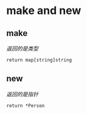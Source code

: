 # make and new

## make
_返回的是类型_  

```text
return map[string]string
```

## new
_返回的是指针_
```text
return *Person
```